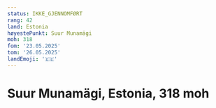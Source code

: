 ```yaml
---
status: IKKE_GJENNOMFØRT
rang: 42
land: Estonia
høyestePunkt: Suur Munamägi
moh: 318
fom: '23.05.2025'
tom: '26.05.2025'
landEmoji: '🇪🇪'
---
```


# Suur Munamägi, Estonia, 318 moh
